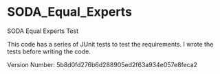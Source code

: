# SODA_Equal_Experts

SODA Equal Experts Test

This code has a series of JUnit tests to test the requirements.  I wrote the tests before writing the code.

Version Number:
5b8d0fd276b6d288905ed2f63a934e057e8feca2
